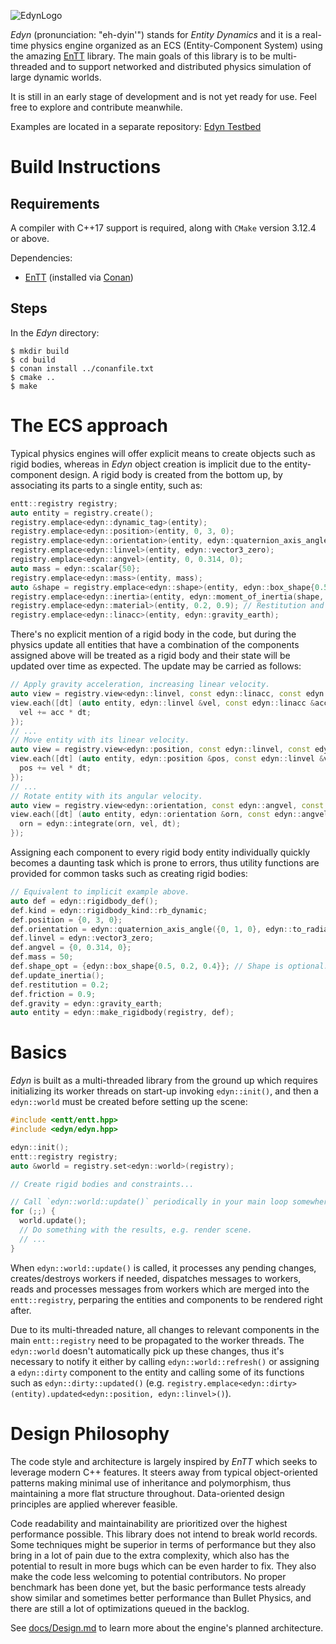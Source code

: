 ![EdynLogo](https://xissburg.com/images/EdynLogo.svg)

_Edyn_ (pronunciation: "eh-dyin'") stands for _Entity Dynamics_ and it is a real-time physics engine organized as an ECS (Entity-Component System) using the amazing [EnTT](https://github.com/skypjack/entt) library. The main goals of this library is to be multi-threaded and to support networked and distributed physics simulation of large dynamic worlds.

It is still in an early stage of development and is not yet ready for use. Feel free to explore and contribute meanwhile.

Examples are located in a separate repository: [Edyn Testbed](https://github.com/xissburg/edyn-testbed)

# Build Instructions

## Requirements

A compiler with C++17 support is required, along with `CMake` version 3.12.4 or above.

Dependencies:
- [EnTT](https://github.com/skypjack/entt) (installed via [Conan](https://conan.io/))

## Steps

In the _Edyn_ directory:

```
$ mkdir build
$ cd build
$ conan install ../conanfile.txt
$ cmake ..
$ make
```

# The ECS approach

Typical physics engines will offer explicit means to create objects such as rigid bodies, whereas in _Edyn_ object creation is implicit due to the entity-component design. A rigid body is created from the bottom up, by associating its parts to a single entity, such as:

```cpp
entt::registry registry;
auto entity = registry.create();
registry.emplace<edyn::dynamic_tag>(entity);
registry.emplace<edyn::position>(entity, 0, 3, 0);
registry.emplace<edyn::orientation>(entity, edyn::quaternion_axis_angle({0, 1, 0}, edyn::to_radians(30)));
registry.emplace<edyn::linvel>(entity, edyn::vector3_zero);
registry.emplace<edyn::angvel>(entity, 0, 0.314, 0);
auto mass = edyn::scalar{50};
registry.emplace<edyn::mass>(entity, mass);
auto &shape = registry.emplace<edyn::shape>(entity, edyn::box_shape{0.5, 0.2, 0.4});
registry.emplace<edyn::inertia>(entity, edyn::moment_of_inertia(shape, mass));
registry.emplace<edyn::material>(entity, 0.2, 0.9); // Restitution and friction.
registry.emplace<edyn::linacc>(entity, edyn::gravity_earth);
```

There's no explicit mention of a rigid body in the code, but during the physics update all entities that have a combination of the components assigned above will be treated as a rigid body and their state will be updated over time as expected. The update may be carried as follows:

```cpp
// Apply gravity acceleration, increasing linear velocity.
auto view = registry.view<edyn::linvel, const edyn::linacc, const edyn::dynamic_tag>();
view.each([dt] (auto entity, edyn::linvel &vel, const edyn::linacc &acc, [[maybe_unused]] auto) {
  vel += acc * dt;
});
// ...
// Move entity with its linear velocity.
auto view = registry.view<edyn::position, const edyn::linvel, const edyn::dynamic_tag>();
view.each([dt] (auto entity, edyn::position &pos, const edyn::linvel &vel, [[maybe_unused]] auto) {
  pos += vel * dt;
});
// ...
// Rotate entity with its angular velocity.
auto view = registry.view<edyn::orientation, const edyn::angvel, const edyn::dynamic_tag>();
view.each([dt] (auto entity, edyn::orientation &orn, const edyn::angvel &vel, [[maybe_unused]] auto) {
  orn = edyn::integrate(orn, vel, dt);
});
```

Assigning each component to every rigid body entity individually quickly becomes a daunting task which is prone to errors, thus utility functions are provided for common tasks such as creating rigid bodies:

```cpp
// Equivalent to implicit example above.
auto def = edyn::rigidbody_def();
def.kind = edyn::rigidbody_kind::rb_dynamic;
def.position = {0, 3, 0};
def.orientation = edyn::quaternion_axis_angle({0, 1, 0}, edyn::to_radians(30));
def.linvel = edyn::vector3_zero;
def.angvel = {0, 0.314, 0};
def.mass = 50;
def.shape_opt = {edyn::box_shape{0.5, 0.2, 0.4}}; // Shape is optional.
def.update_inertia();
def.restitution = 0.2;
def.friction = 0.9;
def.gravity = edyn::gravity_earth;
auto entity = edyn::make_rigidbody(registry, def);
```

# Basics

_Edyn_ is built as a multi-threaded library from the ground up which requires initializing its worker threads on start-up invoking `edyn::init()`, and then a `edyn::world` must be created before setting up the scene:

```cpp
#include <entt/entt.hpp>
#include <edyn/edyn.hpp>

edyn::init();
entt::registry registry;
auto &world = registry.set<edyn::world>(registry);

// Create rigid bodies and constraints...

// Call `edyn::world::update()` periodically in your main loop somewhere.
for (;;) {
  world.update();
  // Do something with the results, e.g. render scene.
  // ...
}
```

When `edyn::world::update()` is called, it processes any pending changes, creates/destroys workers if needed, dispatches messages to workers, reads and processes messages from workers which are merged into the `entt::registry`, perparing the entities and components to be rendered right after.

Due to its multi-threaded nature, all changes to relevant components in the main `entt::registry` need to be propagated to the worker threads. The `edyn::world` doesn't automatically pick up these changes, thus it's necessary to notify it either by calling `edyn::world::refresh()` or assigning a `edyn::dirty` component to the entity and calling some of its functions such as `edyn::dirty::updated()` (e.g. `registry.emplace<edyn::dirty>(entity).updated<edyn::position, edyn::linvel>()`).

# Design Philosophy

The code style and architecture is largely inspired by _EnTT_ which seeks to leverage modern C++ features. It steers away from typical object-oriented patterns making minimal use of inheritance and polymorphism, thus maintaining a more flat structure throughout. Data-oriented design principles are applied wherever feasible.

Code readability and maintainability are prioritized over the highest performance possible. This library does not intend to break world records. Some techniques might be superior in terms of performance but they also bring in a lot of pain due to the extra complexity, which also has the potential to result in more bugs which can be even harder to fix. They also make the code less welcoming to potential contributors. No proper benchmark has been done yet, but the basic performance tests already show similar and sometimes better performance than Bullet Physics, and there are still a lot of optimizations queued in the backlog.

See [docs/Design.md](https://github.com/xissburg/edyn/blob/master/docs/Design.md) to learn more about the engine's planned architecture.
